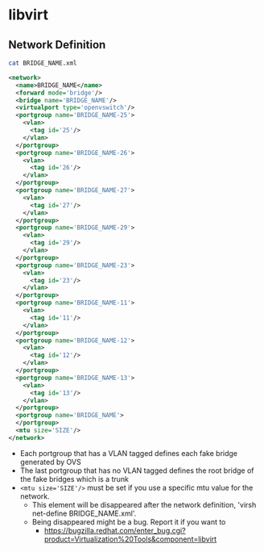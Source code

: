 # libvirt

## Network Definition
```sh
cat BRIDGE_NAME.xml
```

```xml
<network>
  <name>BRIDGE_NAME</name>
  <forward mode='bridge'/>
  <bridge name='BRIDGE_NAME'/>
  <virtualport type='openvswitch'/>
  <portgroup name='BRIDGE_NAME-25'>
    <vlan>
      <tag id='25'/>
    </vlan>
  </portgroup>
  <portgroup name='BRIDGE_NAME-26'>
    <vlan>
      <tag id='26'/>
    </vlan>
  </portgroup>
  <portgroup name='BRIDGE_NAME-27'>
    <vlan>
      <tag id='27'/>
    </vlan>
  </portgroup>
  <portgroup name='BRIDGE_NAME-29'>
    <vlan>
      <tag id='29'/>
    </vlan>
  </portgroup>
  <portgroup name='BRIDGE_NAME-23'>
    <vlan>
      <tag id='23'/>
    </vlan>
  </portgroup>
  <portgroup name='BRIDGE_NAME-11'>
    <vlan>
      <tag id='11'/>
    </vlan>
  </portgroup>
  <portgroup name='BRIDGE_NAME-12'>
    <vlan>
      <tag id='12'/>
    </vlan>
  </portgroup>
  <portgroup name='BRIDGE_NAME-13'>
    <vlan>
      <tag id='13'/>
    </vlan>
  </portgroup>
  <portgroup name='BRIDGE_NAME'>
  </portgroup>
  <mtu size='SIZE'/>
</network>
```
- Each portgroup that has a VLAN tagged defines each fake bridge generated by OVS
- The last portgroup that has no VLAN tagged defines the root bridge of the fake bridges which is a trunk
- ```<mtu size='SIZE'/>``` must be set if you use a specific mtu value for the network.
  - This element will be disappeared after the network definition, 'virsh net-define BRIDGE_NAME.xml'.
  - Being disappeared might be a bug. Report it if you want to
    - https://bugzilla.redhat.com/enter_bug.cgi?product=Virtualization%20Tools&component=libvirt
